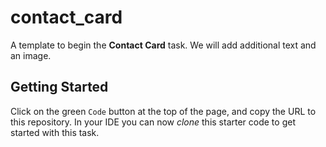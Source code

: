 # contact_card

A template to begin the **Contact Card** task.  We will add additional text and an image.

## Getting Started

Click on the green `Code` button at the top of the page, and copy the URL to this repository.  In your IDE you can now *clone* this starter code to get started with this task.
